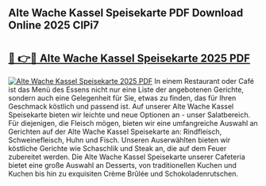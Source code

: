 ## Alte Wache Kassel Speisekarte PDF Download Online 2025 ClPi7

# <h2><a href="http://gcbnq84.nevu.top/?p=Alte+Wache+Kassel+Speisekarte">🔗 👉🔴 Alte Wache Kassel Speisekarte 2025 PDF</a></h2>

[![Alte Wache Kassel Speisekarte 2025 PDF](https://i.imgur.com/dBaPXMq.png)](http://gcbnq84.nevu.top/?p=Alte+Wache+Kassel+Speisekarte)
In einem Restaurant oder Café ist das Menü des Essens nicht nur eine Liste der angebotenen Gerichte, sondern auch eine Gelegenheit für Sie, etwas zu finden, das für Ihren Geschmack köstlich und passend ist. Auf unserer Alte Wache Kassel Speisekarte bieten wir leichte und neue Optionen an - unser Salatbereich. Für diejenigen, die Fleisch mögen, bieten wir eine umfangreiche Auswahl an Gerichten auf der Alte Wache Kassel Speisekarte an: Rindfleisch, Schweinefleisch, Huhn und Fisch. Unseren Auserwählten bieten wir köstliche Gerichte wie Schaschlik und Steak an, die auf dem Feuer zubereitet werden. Die Alte Wache Kassel Speisekarte unserer Cafeteria bietet eine große Auswahl an Desserts, von traditionellen Kuchen und Kuchen bis hin zu exquisiten Crème Brûlée und Schokoladenrutschen.
